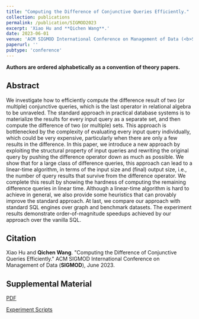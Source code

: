 ```yaml
---
title: "Computing the Difference of Conjunctive Queries Efficiently."
collection: publications
permalink: /publication/SIGMOD2023
excerpt: 'Xiao Hu and **Qichen Wang**.'
date: 2023-06-01
venue: 'ACM SIGMOD International Conference on Management of Data (<b>SIGMOD</b>)'
paperurl: ''
pubtype: 'conference'
---
```


**Authors are ordered alphabetically as a convention of theory papers.**

## Abstract

We investigate how to efficiently compute the difference result of two (or multiple) conjunctive queries, which is the last operator in relational algebra to be unraveled. The standard approach in practical database systems is to materialize the results for every input query as a separate set, and then compute the difference of two (or multiple) sets. This approach is bottlenecked by the complexity of evaluating every input query individually, which could be very expensive, particularly when there are only a few results in the difference. In this paper, we introduce a new approach by exploiting the structural property of input queries and rewriting the original query by pushing the difference operator down as much as possible. We show that for a large class of difference queries, this approach can lead to a linear-time algorithm, in terms of the input size and (final) output size, i.e., the number of query results that survive from the difference operator. We complete this result by showing the hardness of computing the remaining difference queries in linear time. Although a linear-time algorithm is hard to achieve in general, we also provide some heuristics that can provably improve the standard approach. At last, we compare our approach with standard SQL engines over graph and benchmark datasets. The experiment results demonstrate order-of-magnitude speedups achieved by our approach over the vanilla SQL.

## Citation

Xiao Hu and **Qichen Wang**. "Computing the Difference of Conjunctive Queries Efficiently." ACM SIGMOD International Conference on Management of Data (**SIGMOD**), June 2023. 

## Supplemental Material

[PDF]()

[Experiment Scripts]()


<!-- citation: 'Your Name, You. (2010). &quot;Paper Title Number 2.&quot; <i>Journal 1</i>. 1(2).'
This paper is about the number 2. The number 3 is left for future work.

[Download paper here](http://academicpages.github.io/files/paper2.pdf)

Recommended citation: Your Name, You. (2010). "Paper Title Number 2." <i>Journal 1</i>. 1(2). -->
